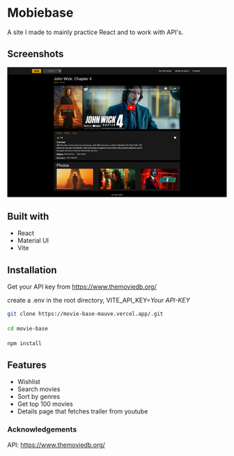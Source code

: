 # Mobiebase

A site I made to mainly practice React and to work with API's.

## Screenshots

![App Screenshot](public/screenshot.jpg)


## Built with

- React
- Material UI
- Vite

## Installation

Get your API key from https://www.themoviedb.org/

create a .env in the root directory, VITE_API_KEY=*Your API-KEY*



```bash
git clone https://movie-base-mauve.vercel.app/.git

cd movie-base

npm install
```
    


## Features
- Wishlist
- Search movies
- Sort by genres
- Get top 100 movies
- Details page that fetches trailer from youtube

### Acknowledgements
API: https://www.themoviedb.org/

